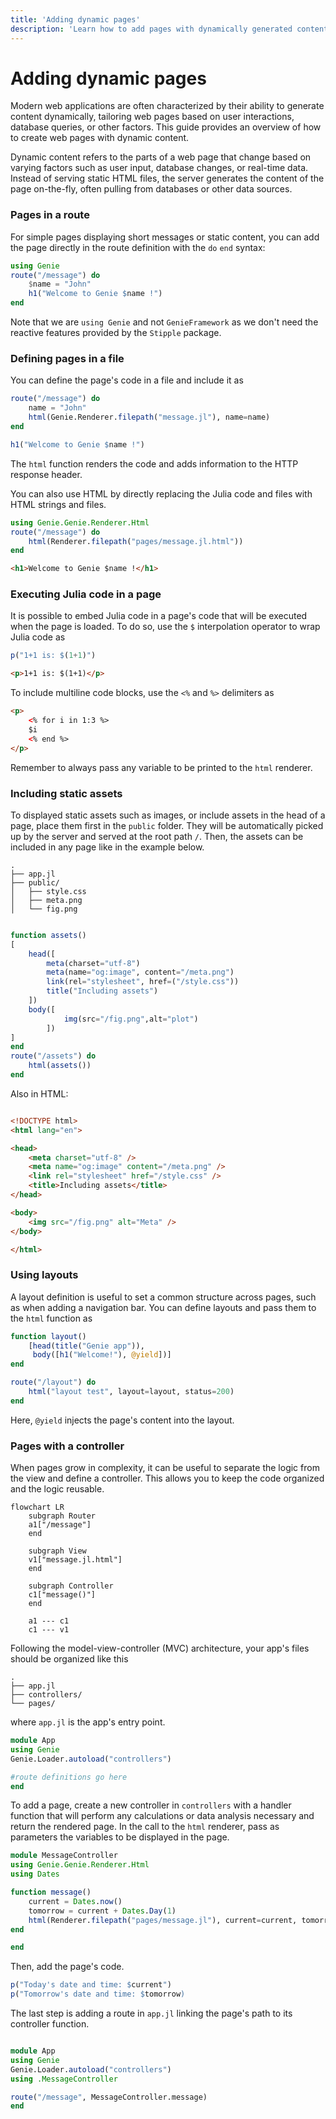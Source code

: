 ```yaml
---
title: 'Adding dynamic pages'
description: 'Learn how to add pages with dynamically generated content to your Genie app.'
---
```


# Adding dynamic pages

Modern web applications are often characterized by their ability to generate content dynamically, tailoring web pages based on user interactions, database queries, or other factors. This guide provides an overview of how to create web pages with dynamic content.

Dynamic content refers to the parts of a web page that change based on varying factors such as user input, database changes, or real-time data. Instead of serving static HTML files, the server generates the content of the page on-the-fly, often pulling from databases or other data sources.


### Pages in a route

For simple pages displaying short messages or static content, you can add the page directly in the route definition with the `do` `end` syntax:

```julia
using Genie
route("/message") do
    $name = "John"
    h1("Welcome to Genie $name !")
end
```
Note that we are `using Genie` and not `GenieFramework` as we don't need the reactive features provided by the `Stipple` package.

### Defining pages in a file

You can define the page's code in a file and include it as

```julia
route("/message") do
    name = "John"
    html(Genie.Renderer.filepath("message.jl"), name=name)
end
```

```julia [message.jl]
h1("Welcome to Genie $name !")
```
The `html` function renders the code and adds information to the HTTP response header.


You can also use HTML by directly replacing the Julia code and files with HTML strings and files.

```julia
using Genie.Genie.Renderer.Html
route("/message") do
    html(Renderer.filepath("pages/message.jl.html"))
end

```


```html [message.jl.html]
<h1>Welcome to Genie $name !</h1>
```

### Executing Julia code in a page

It is possible to embed Julia code in a page's code that will be executed when the page is loaded. To do so, use the `$` interpolation operator to wrap Julia code as

```julia [low-code]
p("1+1 is: $(1+1)")
```
```html [HTML]
<p>1+1 is: $(1+1)</p>
```

To include multiline code blocks, use the `<%` and `%>` delimiters as

```html [HTML]
<p>
    <% for i in 1:3 %>
    $i
    <% end %>
</p>
```
Remember to always pass any variable to be printed to the `html` renderer.

### Including static assets

To displayed static assets such as images, or include assets in the head of a page, place them first in the `public` folder. They will be automatically picked up by the server and served at the root path `/`. Then, the assets can be included in any page like in the example below.


```
.
├── app.jl
├── public/
│   ├── style.css
│   ├── meta.png
│   └── fig.png
```

```julia [app.jl]

function assets()
[
    head([
        meta(charset="utf-8")
        meta(name="og:image", content="/meta.png")
        link(rel="stylesheet", href=("/style.css"))
        title("Including assets")
    ])
    body([
            img(src="/fig.png",alt="plot")
        ])
]
end
route("/assets") do
    html(assets())
end
```

Also in HTML:

```html [assets.jl.html]

<!DOCTYPE html>
<html lang="en">

<head>
    <meta charset="utf-8" />
    <meta name="og:image" content="/meta.png" />
    <link rel="stylesheet" href="/style.css" />
    <title>Including assets</title>
</head>

<body>
    <img src="/fig.png" alt="Meta" />
</body>

</html>
```


### Using layouts

A layout definition is useful to set a common structure across pages, such as when adding a navigation bar. You can define layouts and pass them to the `html` function as

```julia
function layout()
    [head(title("Genie app")),
     body([h1("Welcome!"), @yield])]
end

route("/layout") do
    html("layout test", layout=layout, status=200)
end
```
Here, `@yield` injects the page's content into the layout.

### Pages with a controller

When pages grow in complexity, it can be useful to separate the logic from the view and define a controller. This allows you to keep the code organized and the logic reusable.

```mermaid
flowchart LR
    subgraph Router
    a1["/message"]
    end

    subgraph View
    v1["message.jl.html"]
    end

    subgraph Controller
    c1["message()"]
    end

    a1 --- c1
    c1 --- v1

```

Following the model-view-controller (MVC) architecture, your app's files should be organized like this

```
.
├── app.jl
├── controllers/
└── pages/

```
where `app.jl` is the app's entry point.

```julia [app.jl]
module App
using Genie
Genie.Loader.autoload("controllers")

#route definitions go here
end

```

To add a page, create a new controller in `controllers` with a handler function that will perform any calculations or data analysis necessary and return the rendered page. In the call to the `html` renderer, pass as parameters the variables to be displayed in the page.

```julia [MessageController.jl]
module MessageController
using Genie.Genie.Renderer.Html
using Dates

function message()
    current = Dates.now()
    tomorrow = current + Dates.Day(1)
    html(Renderer.filepath("pages/message.jl"), current=current, tomorrow=tomorrow)
end

end
```

Then, add the page's code.

```julia [message.jl]
p("Today's date and time: $current")
p("Tomorrow's date and time: $tomorrow)
```

The last step is adding a route in `app.jl` linking the page's path to its controller function.

```julia [app.jl]

module App
using Genie
Genie.Loader.autoload("controllers")
using .MessageController

route("/message", MessageController.message)
end
```

